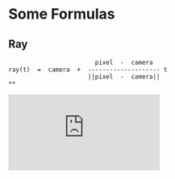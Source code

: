 # Some Formulas

## Ray

```
                        pixel  -  camera
ray(t)  =  camera  +  -------------------- t
                      ||pixel  -  camera||
**
```

![ray](http://www.sciweavers.org/tex2img.php?eq=ray%5Cbig%28t%5Cbig%29%20%20%3D%20camera%20%2B%20%5Cfrac%7Bpixel%20-%20camera%7D%7B%5C%7Cpixel%20-%20camera%5C%7C%7D%20%5Ctimes%20t%20%20%20&bc=White&fc=Black&im=png&fs=12&ff=arev&edit=0)
